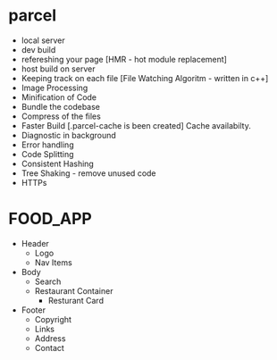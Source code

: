 # parcel
- local server 
- dev build
- refereshing your page [HMR - hot module replacement]
- host build on server 
-  Keeping track on each file [File Watching Algoritm - written in c++]
- Image Processing
- Minification of Code 
- Bundle the codebase
- Compress of the files 
- Faster Build [.parcel-cache is been created] Cache availabilty.
- Diagnostic in background
- Error handling
- Code Splitting 
- Consistent Hashing 
- Tree Shaking - remove unused code 
- HTTPs



# FOOD_APP
- Header
    - Logo 
    - Nav Items
- Body
    - Search 
    - Restaurant Container
        - Resturant Card
- Footer
    - Copyright
    - Links
    - Address
    - Contact